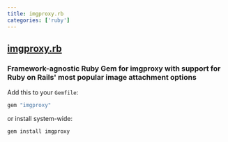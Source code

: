 ```yaml
---
title: imgproxy.rb
categories: ['ruby']
---
```

## [imgproxy.rb](https://github.com/imgproxy/imgproxy.rb)

### Framework-agnostic Ruby Gem for imgproxy with support for Ruby on Rails' most popular image attachment options


Add this to your `Gemfile`:

```ruby
gem "imgproxy"
```

or install system-wide:

```bash
gem install imgproxy
```
